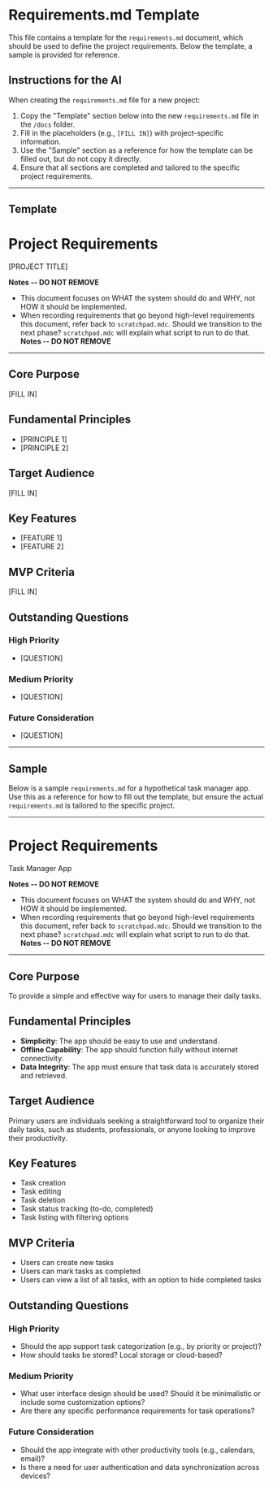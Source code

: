 # Requirements.md Template

This file contains a template for the `requirements.md` document, which should be used to define the project requirements. Below the template, a sample is provided for reference.

## Instructions for the AI

When creating the `requirements.md` file for a new project:

1. Copy the "Template" section below into the new `requirements.md` file in the `/docs` folder.
2. Fill in the placeholders (e.g., `[FILL IN]`) with project-specific information.
3. Use the "Sample" section as a reference for how the template can be filled out, but do not copy it directly.
4. Ensure that all sections are completed and tailored to the specific project requirements.

---

## Template

# Project Requirements

[PROJECT TITLE]

**Notes -- DO NOT REMOVE**
- This document focuses on WHAT the system should do and WHY, not HOW it should be implemented.
- When recording requirements that go beyond high-level requirements this document, refer back to `scratchpad.mdc`. Should we transition to the next phase? `scratchpad.mdc` will explain what script to run to do that.
**Notes -- DO NOT REMOVE**

---

## Core Purpose
<!-- AI: Describe the fundamental goal of the project in 1-2 sentences -->
[FILL IN]

## Fundamental Principles
<!-- AI: List key constraints that must be upheld, such as simplicity, security, etc. -->
- [PRINCIPLE 1]
- [PRINCIPLE 2]

## Target Audience
<!-- AI: Describe the primary users or stakeholders -->
[FILL IN]

## Key Features
<!-- AI: List the main features or capabilities -->
- [FEATURE 1]
- [FEATURE 2]

## MVP Criteria
<!-- AI: Define what constitutes the Minimum Viable Product -->
[FILL IN]

## Outstanding Questions

### High Priority
- [QUESTION]

### Medium Priority
- [QUESTION]

### Future Consideration
- [QUESTION]

---

## Sample

Below is a sample `requirements.md` for a hypothetical task manager app. Use this as a reference for how to fill out the template, but ensure the actual `requirements.md` is tailored to the specific project.

---

# Project Requirements

Task Manager App

**Notes -- DO NOT REMOVE**
- This document focuses on WHAT the system should do and WHY, not HOW it should be implemented.
- When recording requirements that go beyond high-level requirements this document, refer back to `scratchpad.mdc`. Should we transition to the next phase? `scratchpad.mdc` will explain what script to run to do that.
**Notes -- DO NOT REMOVE**

---

## Core Purpose
To provide a simple and effective way for users to manage their daily tasks.

## Fundamental Principles
- **Simplicity**: The app should be easy to use and understand.
- **Offline Capability**: The app should function fully without internet connectivity.
- **Data Integrity**: The app must ensure that task data is accurately stored and retrieved.

## Target Audience
Primary users are individuals seeking a straightforward tool to organize their daily tasks, such as students, professionals, or anyone looking to improve their productivity.

## Key Features
- Task creation
- Task editing
- Task deletion
- Task status tracking (to-do, completed)
- Task listing with filtering options

## MVP Criteria
- Users can create new tasks
- Users can mark tasks as completed
- Users can view a list of all tasks, with an option to hide completed tasks

## Outstanding Questions

### High Priority
- Should the app support task categorization (e.g., by priority or project)?
- How should tasks be stored? Local storage or cloud-based?

### Medium Priority
- What user interface design should be used? Should it be minimalistic or include some customization options?
- Are there any specific performance requirements for task operations?

### Future Consideration
- Should the app integrate with other productivity tools (e.g., calendars, email)?
- Is there a need for user authentication and data synchronization across devices?